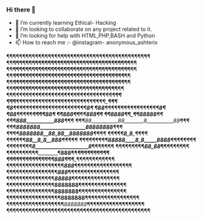 ### Hi there 👋


- 🌱 I’m currently learning Ethical- Hacking
- 👯 I’m looking to collaborate on any project related to it.
- 🤔 I’m looking for help with HTML,PHP,BASH and Python
- 📫 How to reach me :-
                       @instagram- anonymous_ashterix

¶¶¶¶¶¶¶¶¶¶¶¶¶¶¶¶¶¶¶¶¶¶¶¶¶¶¶¶¶¶¶¶¶¶¶¶¶¶¶¶¶¶¶¶¶
¶¶__¶¶¶¶¶¶¶¶¶¶¶¶¶¶¶¶¶¶¶¶¶¶¶¶¶¶¶¶¶¶¶¶¶¶¶¶¶__¶¶
¶¶__¶¶¶¶¶¶¶¶¶¶¶¶¶¶¶¶¶¶¶¶¶¶¶¶¶¶¶¶¶¶¶¶¶¶¶¶¶__¶¶
¶¶___¶¶¶¶¶¶¶¶¶¶¶¶¶¶¶¶¶¶¶¶¶¶¶¶¶¶¶¶¶¶¶¶¶¶¶___¶¶
¶¶___¶¶¶¶¶¶¶¶¶¶¶¶¶¶¶¶¶¶¶¶¶¶¶¶¶¶¶¶¶¶¶¶¶¶¶___¶¶
¶¶____¶¶¶¶¶¶¶¶¶¶¶¶¶¶¶¶¶¶¶¶¶¶¶¶¶¶¶¶¶¶¶¶¶____¶¶
¶¶¶____¶¶¶¶¶¶¶¶¶¶¶¶¶¶¶¶¶¶¶¶¶¶¶¶¶¶¶¶¶¶¶_____¶¶
¶¶¶______¶¶¶¶¶¶¶¶¶¶¶¶¶¶¶¶¶¶¶¶¶¶¶¶¶¶¶¶_____¶¶¶
¶__8______¶¶¶¶¶¶¶¶_¶¶¶¶¶¶¶_¶¶¶¶¶¶¶¶______8__¶
¶___88______¶¶¶¶¶__¶¶¶¶¶¶¶__¶¶¶¶¶_______8___¶
¶____88________¶¶¶___¶_¶___¶¶¶¶_______88____¶
¶¶_____888_______¶¶_______¶¶_______888_____¶¶
¶¶________8888____¶¶_____¶¶____88888_______¶¶
¶¶¶___________888___________888___________¶¶¶
¶¶¶_88___________88________8___________88_¶¶¶
¶¶¶___8888888__________________88888888___¶¶¶
¶¶¶¶_______8888888__88_88__8888888_______¶¶¶¶
¶¶¶¶¶________________8_8_________________¶¶¶¶
¶¶¶¶¶¶___________88__8_8__888___________¶¶¶¶¶
¶¶¶¶¶¶¶¶¶___88888____8_8_____8888____¶¶¶¶¶¶¶¶
¶¶¶¶¶¶¶¶___8_____________________8____¶¶¶¶¶¶¶
¶¶¶¶¶¶¶¶__________¶_88_88_¶__________¶¶¶¶¶¶¶¶
¶¶¶¶¶¶¶¶¶¶________¶__888__¶¶_______¶¶¶¶¶¶¶¶¶¶
¶¶¶¶¶¶¶¶¶¶¶¶____¶¶¶__888__¶¶¶____¶¶¶¶¶¶¶¶¶¶¶¶
¶¶¶¶¶¶¶¶¶¶¶¶¶¶¶¶¶¶___888___¶¶¶¶¶¶¶¶¶¶¶¶¶¶¶¶¶¶
¶¶¶¶¶¶¶¶¶¶¶¶¶¶¶¶_____888_____¶¶¶¶¶¶¶¶¶¶¶¶¶¶¶¶
¶¶¶¶¶¶¶¶¶¶¶¶¶¶¶_____88888_____¶¶¶¶¶¶¶¶¶¶¶¶¶¶¶
¶¶¶¶¶¶¶¶¶¶¶¶¶¶¶____8888888____¶¶¶¶¶¶¶¶¶¶¶¶¶¶¶
¶¶¶¶¶¶¶¶¶¶¶¶¶¶¶____8888888____¶¶¶¶¶¶¶¶¶¶¶¶¶¶¶
¶¶¶¶¶¶¶¶¶¶¶¶¶¶¶¶¶__8888888__¶¶¶¶¶¶¶¶¶¶¶¶¶¶¶¶¶
¶¶¶¶¶¶¶¶¶¶¶¶¶¶¶¶¶¶_8888888_¶¶¶¶¶¶¶¶¶¶¶¶¶¶¶¶¶¶
¶¶¶¶¶¶¶¶¶¶¶¶¶¶¶¶¶¶¶¶¶¶¶¶¶¶¶¶¶¶¶¶¶¶¶¶¶¶¶¶¶¶¶¶¶

